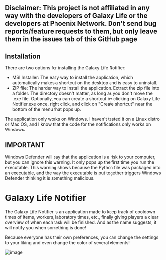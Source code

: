## Disclaimer: This project is not affiliated in any way with the developers of Galaxy Life or the developers at Phoenix Network. Don't send bug reports/feature requests to them, but only leave them in the issues tab of this GitHub page

## Installation

There are two options for installing the Galaxy Life Notifier:

- MSI Installer: The easy way to install the application, which automatically makes a shortcut on the desktop and is easy to uninstall.
- ZIP file: The harder way to install the application. Extract the zip file into a folder. The directory doesn't matter, as long as you don't move the .exe file. Optionally, you can create a shortcut by clicking on Galaxy Life Notifier.exe once, right click, and click on "Create shortcut" near the bottom of the menu that pops up.

The application only works on Windows. I haven't tested it on a Linux distro or Mac OS, and I know that the code for the notifications only works on Windows.

## IMPORTANT
Windows Defender will say that the application is a risk to your computer, but you can ignore this warning. It only pops up the first time you run the executable. This warning shows because the Python file was packaged into an executable, and the way the executable is put together triggers Windows Defender thinking it is something malicious.

# Galaxy Life Notifier

The Galaxy Life Notifier is an application made to keep track of cooldown times of items, workers, laboratory times, etc., finally giving players a clear overview of when each task will be finished. And as the name suggests, it will notify you when something is done!

Because everyone has their own preferences, you can change the settings to your liking and even change the color of several elements!

![image](https://github.com/0DarkPhoenix/Galaxy-Life-Notifier/assets/92178883/a3b5cb34-3e28-430c-ad70-e4c2333c8156)
